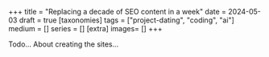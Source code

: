 +++
title = "Replacing a decade of SEO content in a week"
date = 2024-05-03
draft =  true
[taxonomies]
tags = ["project-dating", "coding", "ai"]
medium = []
series = []
[extra]
images= []
+++

Todo...
About creating the sites...
